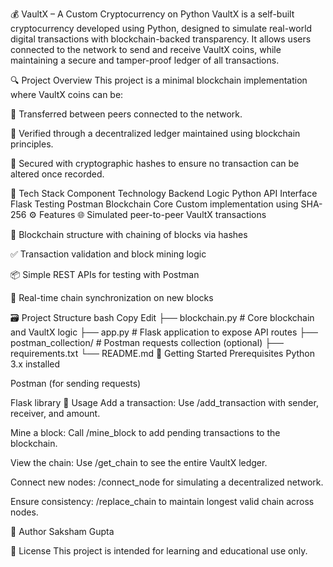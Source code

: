 💰 VaultX – A Custom Cryptocurrency on Python
VaultX is a self-built cryptocurrency developed using Python, designed to simulate real-world digital transactions with blockchain-backed transparency. It allows users connected to the network to send and receive VaultX coins, while maintaining a secure and tamper-proof ledger of all transactions.

🔍 Project Overview
This project is a minimal blockchain implementation where VaultX coins can be:

🔁 Transferred between peers connected to the network.

📜 Verified through a decentralized ledger maintained using blockchain principles.

🔐 Secured with cryptographic hashes to ensure no transaction can be altered once recorded.

🧰 Tech Stack
Component	Technology
Backend Logic	Python
API Interface	Flask
Testing	Postman
Blockchain Core	Custom implementation using SHA-256
⚙️ Features
🌐 Simulated peer-to-peer VaultX transactions

🔗 Blockchain structure with chaining of blocks via hashes

✅ Transaction validation and block mining logic

📦 Simple REST APIs for testing with Postman

🔄 Real-time chain synchronization on new blocks

🗃️ Project Structure
bash
Copy
Edit
├── blockchain.py       # Core blockchain and VaultX logic
├── app.py              # Flask application to expose API routes
├── postman_collection/ # Postman requests collection (optional)
├── requirements.txt
└── README.md
🚀 Getting Started
Prerequisites
Python 3.x installed

Postman (for sending requests)

Flask library
📌 Usage
Add a transaction: Use /add_transaction with sender, receiver, and amount.

Mine a block: Call /mine_block to add pending transactions to the blockchain.

View the chain: Use /get_chain to see the entire VaultX ledger.

Connect new nodes: /connect_node for simulating a decentralized network.

Ensure consistency: /replace_chain to maintain longest valid chain across nodes.

🙌 Author
Saksham Gupta

📜 License
This project is intended for learning and educational use only.


